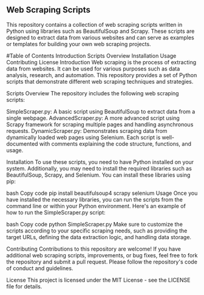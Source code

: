 ## Web Scraping Scripts

This repository contains a collection of web scraping scripts written in Python using libraries such as BeautifulSoup and Scrapy. These scripts are designed to extract data from various websites and can serve as examples or templates for building your own web scraping projects.

#Table of Contents
Introduction
Scripts Overview
Installation
Usage
Contributing
License
Introduction
Web scraping is the process of extracting data from websites. It can be used for various purposes such as data analysis, research, and automation. This repository provides a set of Python scripts that demonstrate different web scraping techniques and strategies.

Scripts Overview
The repository includes the following web scraping scripts:

SimpleScraper.py: A basic script using BeautifulSoup to extract data from a single webpage.
AdvancedScraper.py: A more advanced script using Scrapy framework for scraping multiple pages and handling asynchronous requests.
DynamicScraper.py: Demonstrates scraping data from dynamically loaded web pages using Selenium.
Each script is well-documented with comments explaining the code structure, functions, and usage.

Installation
To use these scripts, you need to have Python installed on your system. Additionally, you may need to install the required libraries such as BeautifulSoup, Scrapy, and Selenium. You can install these libraries using pip:

bash
Copy code
pip install beautifulsoup4 scrapy selenium
Usage
Once you have installed the necessary libraries, you can run the scripts from the command line or within your Python environment. Here's an example of how to run the SimpleScraper.py script:

bash
Copy code
python SimpleScraper.py
Make sure to customize the scripts according to your specific scraping needs, such as providing the target URLs, defining the data extraction logic, and handling data storage.

Contributing
Contributions to this repository are welcome! If you have additional web scraping scripts, improvements, or bug fixes, feel free to fork the repository and submit a pull request. Please follow the repository's code of conduct and guidelines.

License
This project is licensed under the MIT License - see the LICENSE file for details.

